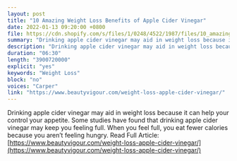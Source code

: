 ```yaml
---
layout: post
title: "10 Amazing Weight Loss Benefits of Apple Cider Vinegar"
date: 2022-01-13 09:20:00 +0800
file: https://cdn.shopify.com/s/files/1/0248/4522/1987/files/10_amazing_weight_loss_benefits_of_apple_cider_vinegar.mp3?v=1642032253
summary: "Drinking apple cider vinegar may aid in weight loss because it can help your control your appetite. Some studies have found that drinking apple cider vinegar may keep you feeling full. When you feel full, you eat fewer calories because you aren’t feeling hungry. Get more info apple cider vinegar for weight loss."
description: "Drinking apple cider vinegar may aid in weight loss because it can help your control your appetite. Some studies have found that drinking apple cider vinegar may keep you feeling full. When you feel full, you eat fewer calories because you aren’t feeling hungry. Get more info <a href='https://www.beautyvigour.com/weight-loss-apple-cider-vinegar/'>apple cider vinegar for weight loss</a>"
duration: "06:30"
length: "3900720000"
explicit: "yes"
keywords: "Weight Loss"
block: "no"
voices: "Carper"
link: "https://www.beautyvigour.com/weight-loss-apple-cider-vinegar/"
---
```


Drinking apple cider vinegar may aid in weight loss because it can help your control your appetite. Some studies have found that drinking apple cider vinegar may keep you feeling full. When you feel full, you eat fewer calories because you aren’t feeling hungry. Read Full Article: [https://www.beautyvigour.com/weight-loss-apple-cider-vinegar/](https://www.beautyvigour.com/weight-loss-apple-cider-vinegar/)
